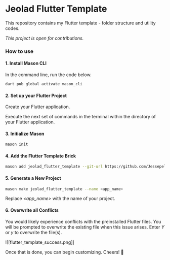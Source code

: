 # Jeolad Flutter Template

This repository contains my Flutter template - folder structure and utility codes.

*This project is open for contributions.*

### How to use

#### 1. Install Mason CLI

In the command line, run the code below.

```sh
dart pub global activate mason_cli
```

#### 2. Set up your Flutter Project

Create your Flutter application.

Execute the next set of commands in the terminal within the directory of your Flutter application.
#### 3. Initialize Mason

```sh
mason init
```

#### 4. Add the Flutter Template Brick

```sh
mason add jeolad_flutter_template --git-url https://github.com/Jessepelumi/jeolad_flutter_template.git
```

#### 5. Generate a New Project

```sh
mason make jeolad_flutter_template --name <app_name>
```

Replace *<app_name>* with the name of your project.

#### 6. Overwrite all Conflicts

You would likely experience conflicts with the preinstalled Flutter files. You will be prompted to overwrite the existing file when this issue arises. Enter *Y* or *y* to overwrite the file(s).

![[flutter_template_success.png]]

Once that is done, you can begin customizing. Cheers! 🥂